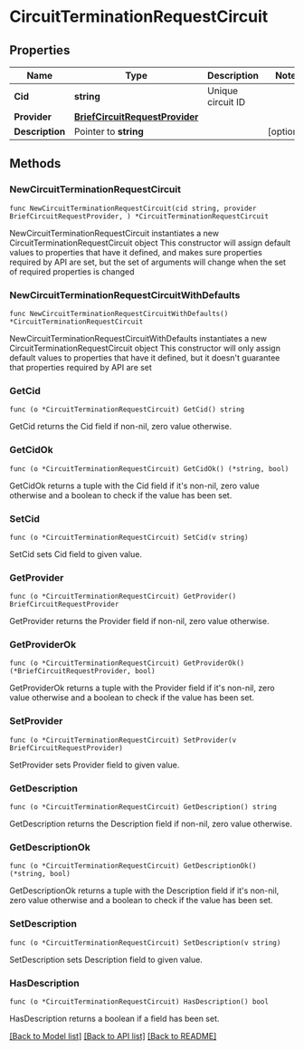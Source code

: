 # CircuitTerminationRequestCircuit

## Properties

Name | Type | Description | Notes
------------ | ------------- | ------------- | -------------
**Cid** | **string** | Unique circuit ID | 
**Provider** | [**BriefCircuitRequestProvider**](BriefCircuitRequestProvider.md) |  | 
**Description** | Pointer to **string** |  | [optional] 

## Methods

### NewCircuitTerminationRequestCircuit

`func NewCircuitTerminationRequestCircuit(cid string, provider BriefCircuitRequestProvider, ) *CircuitTerminationRequestCircuit`

NewCircuitTerminationRequestCircuit instantiates a new CircuitTerminationRequestCircuit object
This constructor will assign default values to properties that have it defined,
and makes sure properties required by API are set, but the set of arguments
will change when the set of required properties is changed

### NewCircuitTerminationRequestCircuitWithDefaults

`func NewCircuitTerminationRequestCircuitWithDefaults() *CircuitTerminationRequestCircuit`

NewCircuitTerminationRequestCircuitWithDefaults instantiates a new CircuitTerminationRequestCircuit object
This constructor will only assign default values to properties that have it defined,
but it doesn't guarantee that properties required by API are set

### GetCid

`func (o *CircuitTerminationRequestCircuit) GetCid() string`

GetCid returns the Cid field if non-nil, zero value otherwise.

### GetCidOk

`func (o *CircuitTerminationRequestCircuit) GetCidOk() (*string, bool)`

GetCidOk returns a tuple with the Cid field if it's non-nil, zero value otherwise
and a boolean to check if the value has been set.

### SetCid

`func (o *CircuitTerminationRequestCircuit) SetCid(v string)`

SetCid sets Cid field to given value.


### GetProvider

`func (o *CircuitTerminationRequestCircuit) GetProvider() BriefCircuitRequestProvider`

GetProvider returns the Provider field if non-nil, zero value otherwise.

### GetProviderOk

`func (o *CircuitTerminationRequestCircuit) GetProviderOk() (*BriefCircuitRequestProvider, bool)`

GetProviderOk returns a tuple with the Provider field if it's non-nil, zero value otherwise
and a boolean to check if the value has been set.

### SetProvider

`func (o *CircuitTerminationRequestCircuit) SetProvider(v BriefCircuitRequestProvider)`

SetProvider sets Provider field to given value.


### GetDescription

`func (o *CircuitTerminationRequestCircuit) GetDescription() string`

GetDescription returns the Description field if non-nil, zero value otherwise.

### GetDescriptionOk

`func (o *CircuitTerminationRequestCircuit) GetDescriptionOk() (*string, bool)`

GetDescriptionOk returns a tuple with the Description field if it's non-nil, zero value otherwise
and a boolean to check if the value has been set.

### SetDescription

`func (o *CircuitTerminationRequestCircuit) SetDescription(v string)`

SetDescription sets Description field to given value.

### HasDescription

`func (o *CircuitTerminationRequestCircuit) HasDescription() bool`

HasDescription returns a boolean if a field has been set.


[[Back to Model list]](../README.md#documentation-for-models) [[Back to API list]](../README.md#documentation-for-api-endpoints) [[Back to README]](../README.md)


